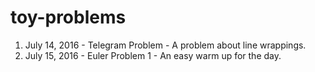 # toy-problems

1. July 14, 2016 - Telegram Problem - A problem about line wrappings.
1. July 15, 2016 - Euler Problem 1 - An easy warm up for the day.


